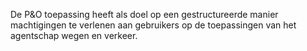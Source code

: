 De P&O toepassing heeft als doel op een gestructureerde manier machtigingen te verlenen aan gebruikers op de toepassingen van het agentschap wegen en verkeer.

